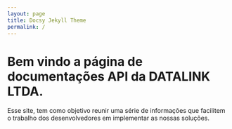 ```yaml
---
layout: page
title: Docsy Jekyll Theme
permalink: /
---
```


# Bem vindo a página de documentações API da DATALINK LTDA.

Esse site, tem como objetivo reunir uma série de informações que facilitem o trabalho dos desenvolvedores em implementar as nossas soluções.


